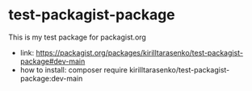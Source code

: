 # test-packagist-package
This is my test package for packagist.org
- link: https://packagist.org/packages/kirilltarasenko/test-packagist-package#dev-main
- how to install: composer require kirilltarasenko/test-packagist-package:dev-main